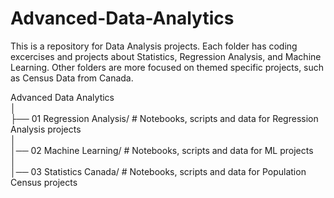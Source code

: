 # Advanced-Data-Analytics
This is a repository for Data Analysis projects. Each folder has coding excercises and projects about Statistics, Regression Analysis, and Machine Learning. Other folders are more focused on themed specific projects, such as Census Data from Canada.

Advanced Data Analytics <br>
│<br>
├── 01 Regression Analysis/             # Notebooks, scripts and data for Regression Analysis projects <br>
│<br>
│── 02 Machine Learning/                # Notebooks, scripts and data for ML projects <br>
│<br>
│── 03 Statistics Canada/               # Notebooks, scripts and data for Population Census projects
